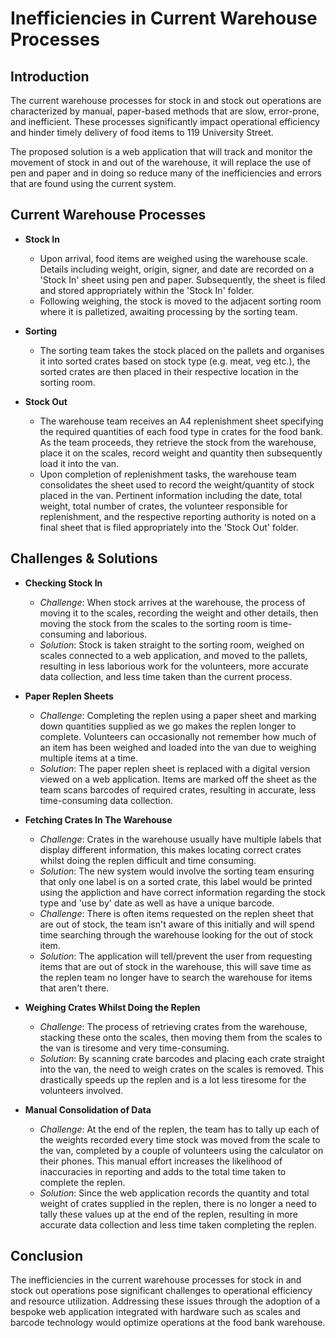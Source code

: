 # Inefficiencies in Current Warehouse Processes

## Introduction

The current warehouse processes for stock in and stock out operations are characterized by manual, paper-based methods that are slow, error-prone, and inefficient. These processes significantly impact operational efficiency and hinder timely delivery of food items to 119 University Street.

The proposed solution is a web application that will track and monitor the movement of stock in and out of the warehouse, it will replace the use of pen and paper and in doing so reduce many of the inefficiencies and errors that are found using the current system.
## Current Warehouse Processes

- **Stock In**
   - Upon arrival, food items are weighed using the warehouse scale. Details including weight, origin, signer, and date are recorded on a 'Stock In' sheet using pen and paper. Subsequently, the sheet is filed and stored appropriately within the 'Stock In' folder.
   - Following weighing, the stock is moved to the adjacent sorting room where it is palletized, awaiting processing by the sorting team.
 
- **Sorting**
   - The sorting team takes the stock placed on the pallets and organises it into sorted crates based on stock type (e.g. meat, veg etc.), the sorted crates are then placed in their respective location in the sorting room.

- **Stock Out**
   - The warehouse team receives an A4 replenishment sheet specifying the required quantities of each food type in crates for the food bank. As the team proceeds, they retrieve the stock from the warehouse, place it on the scales, record weight and quantity then subsequently load it into the van.
   - Upon completion of replenishment tasks, the warehouse team consolidates the sheet used to record the weight/quantity of stock placed in the van. Pertinent information including the date, total weight, total number of crates, the volunteer responsible for replenishment, and the respective reporting authority is noted on a final sheet that is filed appropriately into the 'Stock Out' folder.

## Challenges & Solutions

- **Checking Stock In**
  - *Challenge*: When stock arrives at the warehouse, the process of moving it to the scales, recording the weight and other details, then moving the stock from the scales to the sorting room is time-consuming and laborious.
  - *Solution*: Stock is taken straight to the sorting room, weighed on scales connected to a web application, and moved to the pallets, resulting in less laborious work for the volunteers, more accurate data collection, and less time taken than the current process.
- **Paper Replen Sheets**
  - *Challenge*: Completing the replen using a paper sheet and marking down quantities supplied as we go makes the replen longer to complete. Volunteers can occasionally not remember how much of an item has been weighed and loaded into the van due to weighing multiple items at a time.
  - *Solution*: The paper replen sheet is replaced with a digital version viewed on a web application. Items are marked off the sheet as the team scans barcodes of required crates, resulting in accurate, less time-consuming data collection.
 
- **Fetching Crates In The Warehouse**
  - *Challenge*: Crates in the warehouse usually have multiple labels that display different information, this makes locating correct crates whilst doing the replen difficult and time consuming.
  - *Solution*: The new system would involve the sorting team ensuring that only one label is on a sorted crate, this label would be printed using the appliction and have correct information regarding the stock type and 'use by' date as well as have a unique barcode.
  - *Challenge*: There is often items requested on the replen sheet that are out of stock, the team isn't aware of this initially and will spend time searching through the warehouse looking for the out of stock item.
  - *Solution*: The application will tell/prevent the user from requesting items that are out of stock in the warehouse, this will save time as the replen team no longer have to search the warehouse for items that aren't there.

- **Weighing Crates Whilst Doing the Replen**
  - *Challenge*: The process of retrieving crates from the warehouse, stacking these onto the scales, then moving them from the scales to the van is tiresome and very time-consuming.
  - *Solution*: By scanning crate barcodes and placing each crate straight into the van, the need to weigh crates on the scales is removed. This drastically speeds up the replen and is a lot less tiresome for the volunteers involved.

- **Manual Consolidation of Data**
  - *Challenge*: At the end of the replen, the team has to tally up each of the weights recorded every time stock was moved from the scale to the van, completed by a couple of volunteers using the calculator on their phones. This manual effort increases the likelihood of inaccuracies in reporting and adds to the total time taken to complete the replen.
  - *Solution*: Since the web application records the quantity and total weight of crates supplied in the replen, there is no longer a need to tally these values up at the end of the replen, resulting in more accurate data collection and less time taken completing the replen.


## Conclusion

The inefficiencies in the current warehouse processes for stock in and stock out operations pose significant challenges to operational efficiency and resource utilization. Addressing these issues through the adoption of a bespoke web application integrated with hardware such as scales and barcode technology would optimize operations at the food bank warehouse.
